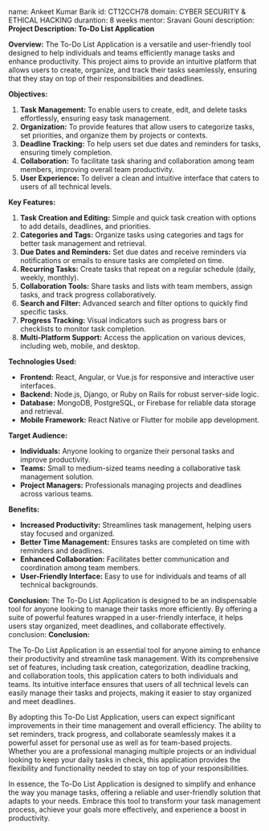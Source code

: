 name: Ankeet Kumar Barik
id: CT12CCH78
domain: CYBER SECURITY & ETHICAL HACKING
durantion: 8 weeks
mentor: Sravani Gouni
description: 
**Project Description: To-Do List Application**

**Overview:**
The To-Do List Application is a versatile and user-friendly tool designed to help individuals and teams efficiently manage tasks and enhance productivity. This project aims to provide an intuitive platform that allows users to create, organize, and track their tasks seamlessly, ensuring that they stay on top of their responsibilities and deadlines.

**Objectives:**
1. **Task Management:** To enable users to create, edit, and delete tasks effortlessly, ensuring easy task management.
2. **Organization:** To provide features that allow users to categorize tasks, set priorities, and organize them by projects or contexts.
3. **Deadline Tracking:** To help users set due dates and reminders for tasks, ensuring timely completion.
4. **Collaboration:** To facilitate task sharing and collaboration among team members, improving overall team productivity.
5. **User Experience:** To deliver a clean and intuitive interface that caters to users of all technical levels.

**Key Features:**
1. **Task Creation and Editing:** Simple and quick task creation with options to add details, deadlines, and priorities.
2. **Categories and Tags:** Organize tasks using categories and tags for better task management and retrieval.
3. **Due Dates and Reminders:** Set due dates and receive reminders via notifications or emails to ensure tasks are completed on time.
4. **Recurring Tasks:** Create tasks that repeat on a regular schedule (daily, weekly, monthly).
5. **Collaboration Tools:** Share tasks and lists with team members, assign tasks, and track progress collaboratively.
6. **Search and Filter:** Advanced search and filter options to quickly find specific tasks.
7. **Progress Tracking:** Visual indicators such as progress bars or checklists to monitor task completion.
8. **Multi-Platform Support:** Access the application on various devices, including web, mobile, and desktop.

**Technologies Used:**
- **Frontend:** React, Angular, or Vue.js for responsive and interactive user interfaces.
- **Backend:** Node.js, Django, or Ruby on Rails for robust server-side logic.
- **Database:** MongoDB, PostgreSQL, or Firebase for reliable data storage and retrieval.
- **Mobile Framework:** React Native or Flutter for mobile app development.

**Target Audience:**
- **Individuals:** Anyone looking to organize their personal tasks and improve productivity.
- **Teams:** Small to medium-sized teams needing a collaborative task management solution.
- **Project Managers:** Professionals managing projects and deadlines across various teams.

**Benefits:**
- **Increased Productivity:** Streamlines task management, helping users stay focused and organized.
- **Better Time Management:** Ensures tasks are completed on time with reminders and deadlines.
- **Enhanced Collaboration:** Facilitates better communication and coordination among team members.
- **User-Friendly Interface:** Easy to use for individuals and teams of all technical backgrounds.

**Conclusion:**
The To-Do List Application is designed to be an indispensable tool for anyone looking to manage their tasks more efficiently. By offering a suite of powerful features wrapped in a user-friendly interface, it helps users stay organized, meet deadlines, and collaborate effectively.
conclusion:
**Conclusion:**

The To-Do List Application is an essential tool for anyone aiming to enhance their productivity and streamline task management. With its comprehensive set of features, including task creation, categorization, deadline tracking, and collaboration tools, this application caters to both individuals and teams. Its intuitive interface ensures that users of all technical levels can easily manage their tasks and projects, making it easier to stay organized and meet deadlines.

By adopting this To-Do List Application, users can expect significant improvements in their time management and overall efficiency. The ability to set reminders, track progress, and collaborate seamlessly makes it a powerful asset for personal use as well as for team-based projects. Whether you are a professional managing multiple projects or an individual looking to keep your daily tasks in check, this application provides the flexibility and functionality needed to stay on top of your responsibilities.

In essence, the To-Do List Application is designed to simplify and enhance the way you manage tasks, offering a reliable and user-friendly solution that adapts to your needs. Embrace this tool to transform your task management process, achieve your goals more effectively, and experience a boost in productivity.
